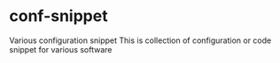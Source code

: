# conf-snippet
Various configuration snippet 
This is collection of configuration or code snippet for various software
